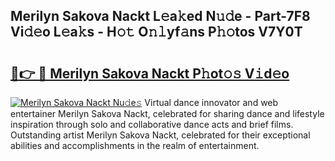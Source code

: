 ## Merilyn Sakova Nackt L𝚎a𝚔ed N𝚞𝚍e - Part-7F8 Vi𝚍𝚎o L𝚎a𝚔s - H𝚘𝚝 O𝚗𝚕yf𝚊ns P𝚑𝚘tos V7Y0T

# <h2><a href="http://kfeolx.oniu.top/?m=Merilyn+Sakova+Nackt">🔗👉 🔴 Merilyn Sakova Nackt P𝚑ot𝚘𝚜 V𝚒d𝚎o</a></h2>

[![Merilyn Sakova Nackt Nu𝚍e𝚜](https://i.imgur.com/0qMVB7G.gif)](http://kfeolx.oniu.top/?m=Merilyn+Sakova+Nackt)
Virtual dance innovator and web entertainer Merilyn Sakova Nackt, celebrated for sharing dance and lifestyle inspiration through solo and collaborative dance acts and brief films. Outstanding artist Merilyn Sakova Nackt, celebrated for their exceptional abilities and accomplishments in the realm of entertainment.  
